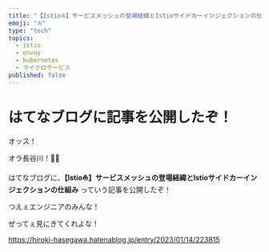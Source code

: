```yaml
---
title: "【Istio⛵️】サービスメッシュの登場経緯とIstioサイドカーインジェクションの仕組み"
emoji: "⛵️"
type: "tech"
topics:
  - istio
  - envoy
  - kubernetes
  - マイクロサービス
published: false
---
```


# はてなブログに記事を公開したぞ！

オッス！

オラ長谷川！✋🏻

はてなブログに、**【Istio⛵️】サービスメッシュの登場経緯とIstioサイドカーインジェクションの仕組み** っていう記事を公開したぞ！

つえぇエンジニアのみんな！

ぜってぇ見にきてくれよな！

https://hiroki-hasegawa.hatenablog.jp/entry/2023/01/14/223815
